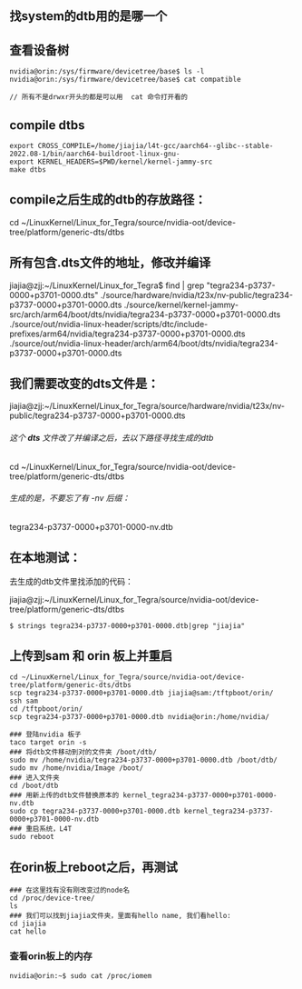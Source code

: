 ## 找system的dtb用的是哪一个

## 查看设备树

```
nvidia@orin:/sys/firmware/devicetree/base$ ls -l
nvidia@orin:/sys/firmware/devicetree/base$ cat compatible 

// 所有不是drwxr开头的都是可以用  cat 命令打开看的
```

## compile dtbs

```
export CROSS_COMPILE=/home/jiajia/l4t-gcc/aarch64--glibc--stable-2022.08-1/bin/aarch64-buildroot-linux-gnu-
export KERNEL_HEADERS=$PWD/kernel/kernel-jammy-src
make dtbs
```

## compile之后生成的dtb的存放路径：

cd ~/LinuxKernel/Linux_for_Tegra/source/nvidia-oot/device-tree/platform/generic-dts/dtbs

## 所有包含.dts文件的地址，修改并编译

jiajia@zjj:~/LinuxKernel/Linux_for_Tegra$ find | grep "tegra234-p3737-0000+p3701-0000.dts"
./source/hardware/nvidia/t23x/nv-public/tegra234-p3737-0000+p3701-0000.dts
./source/kernel/kernel-jammy-src/arch/arm64/boot/dts/nvidia/tegra234-p3737-0000+p3701-0000.dts
./source/out/nvidia-linux-header/scripts/dtc/include-prefixes/arm64/nvidia/tegra234-p3737-0000+p3701-0000.dts
./source/out/nvidia-linux-header/arch/arm64/boot/dts/nvidia/tegra234-p3737-0000+p3701-0000.dts

## 我们需要改变的dts文件是：

jiajia@zjj:~/LinuxKernel/Linux_for_Tegra/source/hardware/nvidia/t23x/nv-public/tegra234-p3737-0000+p3701-0000.dts

###### 这个 **dts** 文件改了并编译之后，去以下路径寻找生成的dtb

cd ~/LinuxKernel/Linux_for_Tegra/source/nvidia-oot/device-tree/platform/generic-dts/dtbs

###### 生成的是，不要忘了有  -nv 后缀：

tegra234-p3737-0000+p3701-0000-nv.dtb

## 在本地测试：

去生成的dtb文件里找添加的代码：

jiajia@zjj:~/LinuxKernel/Linux_for_Tegra/source/nvidia-oot/device-tree/platform/generic-dts/dtbs

```
$ strings tegra234-p3737-0000+p3701-0000.dtb|grep "jiajia"
```

## 上传到sam 和 orin 板上并重启

```
cd ~/LinuxKernel/Linux_for_Tegra/source/nvidia-oot/device-tree/platform/generic-dts/dtbs
scp tegra234-p3737-0000+p3701-0000.dtb jiajia@sam:/tftpboot/orin/
ssh sam
cd /tftpboot/orin/
scp tegra234-p3737-0000+p3701-0000.dtb nvidia@orin:/home/nvidia/

### 登陆nvidia 板子
taco target orin -s
### 将dtb文件移动到对的文件夹 /boot/dtb/
sudo mv /home/nvidia/tegra234-p3737-0000+p3701-0000.dtb /boot/dtb/
sudo mv /home/nvidia/Image /boot/
### 进入文件夹
cd /boot/dtb
### 用新上传的dtb文件替换原本的 kernel_tegra234-p3737-0000+p3701-0000-nv.dtb
sudo cp tegra234-p3737-0000+p3701-0000.dtb kernel_tegra234-p3737-0000+p3701-0000-nv.dtb
### 重启系统，L4T
sudo reboot
```

## 在orin板上reboot之后，再测试

```
### 在这里找有没有刚改变过的node名
cd /proc/device-tree/
ls
### 我们可以找到jiajia文件夹，里面有hello name, 我们看hello:
cd jiajia
cat hello
```

### 查看orin板上的内存

```
nvidia@orin:~$ sudo cat /proc/iomem
```

# 
